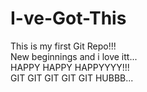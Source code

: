 # I-ve-Got-This
This is my first Git Repo!!!
<br>
New beginnings and i love itt...
<br>
HAPPY HAPPY HAPPYYYY!!!
<br>
GIT GIT GIT GIT GIT HUBBB...